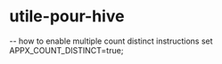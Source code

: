 # utile-pour-hive
-- how to enable multiple count distinct instructions
set APPX_COUNT_DISTINCT=true;
